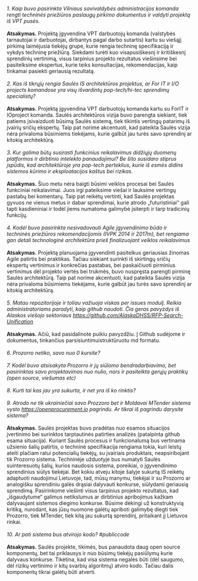 *1. Kaip buvo pasirinkta Vilniaus savivaldybės administracijos komanda rengti techninės priežiūros paslaugų pirkimo dokumentus ir valdyti projektą iš VPT pusės.* <br/><br/>
**Atsakymas.** Projektą įgyvendina VPT darbuotojų komanda (valstybės tarnautojai ir darbuotojai, dirbantys pagal darbo sutartis) kartu su viešąjį pirkimą laimėjusia tiekėjų grupe, kurie rengia techninę specifikaciją ir vykdys techninę priežiūrą. Siekdami turėti kuo visapusiškesnį ir kritiškesnį sprendinių vertinimą, visus tarpinius projekto rezultatus viešinsime bei pasitelksime ekspertus, kurie teiks konsultacijas, rekomendacijas, kaip tinkamai pasiekti geriausią rezultatą. <br/><br/>
*2. Kas iš tikrųjų rengia Saulės IS architektūros projektus, ar For IT ir I/O projects komandose yra visų išvardintų pop-tech/hi-tec sprendimų specialistų?* <br/><br/>
**Atsakymas.** Projektą įgyvendina VPT darbuotojų komanda kartu su ForIT ir IOproject komanda. Saulės  architektūros vizija buvo parengta siekiant, tiek patiems įsivaizduoti būsimą Saulės sistemą, tiek tikintis vertingų patarimų iš įvairių sričių ekspertų. Taip pat norime akcentuoti, kad pateikta Saulės  vizija nėra privaloma būsimiems tiekėjams, kurie galbūt jau turės savo sprendinį ar kitokią architektūrą.<br/><br/>
*3. Kur galima būtų susirasti funkcinius reikalavimus didžiųjų duomenų platformos ir dirbtinio intelekto panaudojimui? Be šito susidaro stiprus įspūdis, kad architektūroje yra pop-tech perteklius, kurie iš esmės didins sistemos kūrimo ir eksploatacijos kaštus bei rizikas.*<br/><br/>
**Atsakymas.** Šiuo metu nėra baigti būsimi veiklos procesai bei Saulės funkciniai reikalavimai. Juos irgi pateiksime viešai ir lauksime vertingų pastabų bei komentarų. Taip pat reikėtų vertinti, kad Saulės projektas gyvuos ne vienus metus ir dabar sprendimai, kurie atrodo „futuristiniai“ gali tapti kasdieniniai ir todėl jiems numatoma galimybė įsiterpti ir tarp tradicinių funkcijų. <br/><br/>
*4. Kodėl buvo pasirinkta nesivadovauti Agile įgyvendinimo būdo ir techninės priežiūros rekomendacijomis (IVPK 2014 ir 2017m), bet rengiama gan detali technologinė architektūra prieš finalizuojant veiklos reikalavimus* <br/><br/>
**Atsakymas.** Projektą planuojama įgyvendinti pasitelkus geriausias žinomas Agile patirtis bei praktikas. Tačiau siekiant surinkti iš skirtingų sričių ekspertų vertinimus ir konkrečias pastabas, bei paskaičiuoti pirminius vertinimus dėl projekto vertės bei trukmės, buvo nuspręsta parengti pirminę Saulės architektūrą. Taip pat norime akcentuoti, kad pateikta Saulės vizija nėra privaloma būsimiems tiekėjams, kurie galbūt jau turės savo sprendinį ar kitokią architektūrą.<br/><br/>
*5. Matau repozitorijoje ir toliau važiuoja viskas per issues modulį. Reikia administratoriams parodyti, kaip github naudoti. Čia geras pavyzdys iš Alaskos viešojo sektoriaus https://github.com/AlaskaDHSS/RFP-Search-Unification* <br/><br/>
**Atsakymas.** Ačiū, kad pasidalinote puikiu pavyzdžiu. Į Github sudėjome ir dokumentus, tinkančius parsisiuntimuistruktūruotu md formatu.<br/><br/>
*6. Prozorro netiko, savo nuo 0 kursite?* <br/><br/>
*7. Kodėl buvo atsisakyta Prozorro ir jų siūlomo bendradarbiavimo, bet pasirinktas savo projektavimas nuo nulio, nors ir pasitelkta gerųjų praktikų (open source, viešumas etc)* <br/><br/>
*8. Kurti tai kas jau yra sukurta, ir net yra iš ko rinktis?* <br/><br/>
*9. Atrodo ne tik ukrainiečiai savo Prozzoro bet ir Moldavai MTender sistema vysto https://openprocurement.io pagrindu. Ar tikrai iš pagrindu darysite sistema?* <br/><br/>
**Atsakymas.** Saulės projektas buvo pradėtas nuo esamos situacijos įvertinimo bei surinktos tarptautinės patirties analizės (patalpinta github esama situacija). Kuriant Saulės procesus ir funkcionalumą bus vertinama užsienio šalių patirtis, o techninė specifikacija rengiama tokia, kuri leistų ateiti plačiam ratui potencialių tiekėjų, su įvairiais produktais, neapsiribojant tik Prozorro sistema. Techninėje užduotyje bus numatyti Saulės suinteresuotų šalių, kurios naudosis sistema, poreikiai, o įgyvendinimo sprendinius siūlys tiekėjai. Bet kokiu atveju kitoje šalyje sukurtą IS reikėtų adaptuoti naudojimui Lietuvoje, tad, mūsų manymu, tiekėjai ir su Prozorro ar analogišku sprendiniu galės drąsiai dalyvauti konkurse, siūlydami geriausią sprendimą. Pasirinkome viešinti visus tarpinius projekto rezultatus, kad „išgaudytume“ galimus  netikslumus ar dirbtinius apribojimus kažkam dalyvaujant sistemos diegimo konkurse. Būsime dėkingi už konstruktyvią kritiką, nurodant, kas jūsų nuomone galėtų apriboti galimybę diegti tiek Prozorro, tiek MTender, tiek kitą jau sukurtą sprendinį, pritaikant jį Lietuvos rinkai.<br/><br/>
*10. Ar pati sistema bus atvirojo kodo? #publiccode* <br/><br/>
**Atsakymas.** Saulės projekte, tikimės, bus panaudota daug open source komponentų, bet tai priklausys ir nuo būsimų tiekėjų pasiūlymų kurie dalyvaus konkurse. Tikėtina, kad visa sistema negalės būti (dėl saugumo, dėl rizikų vertinimo ir kitų svarbių algoritmų) atviro kodo. Tačiau dalis komponentų tikrai galėtų būti atverti.
